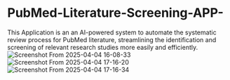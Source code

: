 # PubMed-Literature-Screening-APP-
This Application is an an AI-powered system to automate the systematic review process for PubMed literature, streamlining the identification and screening of relevant research studies more easily and efficiently.
![Screenshot From 2025-04-04 16-08-33](https://github.com/user-attachments/assets/3ad89944-21e4-4769-996d-3dc58e7dcda7)
![Screenshot From 2025-04-04 17-16-20](https://github.com/user-attachments/assets/e6a73a8b-232e-4758-819c-31b4e0913f8e)
![Screenshot From 2025-04-04 17-16-34](https://github.com/user-attachments/assets/86669f2c-233d-4e55-b1b0-e470f3cdfc5f)
